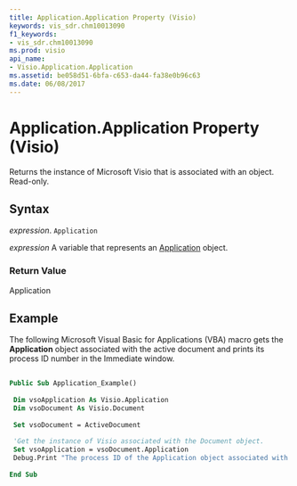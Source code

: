 ```yaml
---
title: Application.Application Property (Visio)
keywords: vis_sdr.chm10013090
f1_keywords:
- vis_sdr.chm10013090
ms.prod: visio
api_name:
- Visio.Application.Application
ms.assetid: be058d51-6bfa-c653-da44-fa38e0b96c63
ms.date: 06/08/2017
---
```



# Application.Application Property (Visio)

Returns the instance of Microsoft Visio that is associated with an object. Read-only.


## Syntax

 _expression_. `Application`

 _expression_ A variable that represents an [Application](./Visio.Application.md) object.


### Return Value

Application


## Example

The following Microsoft Visual Basic for Applications (VBA) macro gets the  **Application** object associated with the active document and prints its process ID number in the Immediate window.


```vb
 
Public Sub Application_Example() 
 
 Dim vsoApplication As Visio.Application 
 Dim vsoDocument As Visio.Document 
 
 Set vsoDocument = ActiveDocument 
 
 'Get the instance of Visio associated with the Document object. 
 Set vsoApplication = vsoDocument.Application 
 Debug.Print "The process ID of the Application object associated with the active document is: " & vsoApplication.ProcessID 
 
End Sub
```


